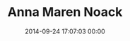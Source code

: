 ---
title: "Anna Maren Noack"
date: 2014-09-24 17:07:03 00:00
permalink: /annamaren
twitter: "@annamarennoack"
likes: [2404,2180]
id: 2335
gravatar: "http://www.gravatar.com/avatar/1a46b4bde3e897553629288e151c2d5c"
---